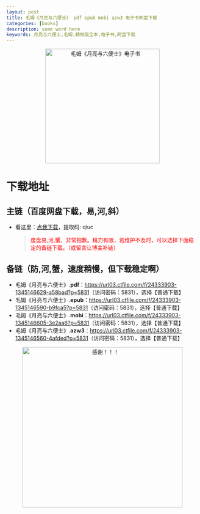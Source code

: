 ```yaml
---
layout: post
title: 毛姆《月亮与六便士》 pdf epub mobi azw3 电子书网盘下载
categories: [books]
description: some word here
keywords: 月亮与六便士,毛姆,精校版全本,电子书,网盘下载
---
```


<div align="center"><img src="https://qweree.cn/wp-content/uploads/2024/08/yue-liang-yu-liu-bian-shi-tuya.jpg" alt="毛姆《月亮与六便士》电子书" width="300px" height="auto"></div>

# 下载地址

## 主链（百度网盘下载，易,河,斜）

- 看这里：[点我下载](https://pan.baidu.com/s/1iMXUbSbtZQZjDcqDmnWUyw?pwd=qiuc)，提取码: qiuc

  > <p style="color:red" >度盘易,河,蟹，非常抱歉。精力有限，若维护不及时，可以选择下面稳定的备链下载。（或留言让博主补链）</p>

## 备链（防,河,蟹，速度稍慢，但下载稳定啊）

- 毛姆《月亮与六便士》.**pdf**：<https://url03.ctfile.com/f/24333903-1345146629-a58bad?p=5831>（访问密码：5831），选择【普通下载】
- 毛姆《月亮与六便士》.**epub**：<https://url03.ctfile.com/f/24333903-1345146590-b9fca5?p=5831>（访问密码：5831），选择【普通下载】
- 毛姆《月亮与六便士》.**mobi**：<https://url03.ctfile.com/f/24333903-1345146605-3e2aa6?p=5831>（访问密码：5831），选择【普通下载】
- 毛姆《月亮与六便士》.**azw3**：<https://url03.ctfile.com/f/24333903-1345146560-4afded?p=5831>（访问密码：5831），选择【普通下载】

<div align="center"><img src="https://pic.imgdb.cn/item/661246bf68eb935713c7f81c.gif" alt="感谢！！！" width="420px" height="auto"/></div>

